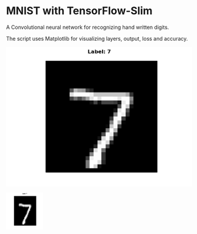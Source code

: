 # MNIST with TensorFlow-Slim

A Convolutional neural network for recognizing hand written digits.

The script uses Matplotlib for visualizing layers, output, loss and accuracy.

![alt text](https://github.com/ErlendFax/MNIST-ConvNet-with-TensorFlow/blob/master/Img/figure_1.png)

<img src="https://github.com/ErlendFax/MNIST-ConvNet-with-TensorFlow/blob/master/Img/figure_1.png" width="100" height="100">

